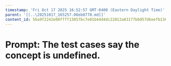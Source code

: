 ```yaml
---
timestamp: 'Fri Oct 17 2025 16:52:57 GMT-0400 (Eastern Daylight Time)'
parent: '[[..\20251017_165257.06eb8778.md]]'
content_id: 56a9f2242e00ffff13057bc7e01b44d4dc22012a83177bb057d6eefb136e2d39
---
```


# Prompt: The test cases say the concept is undefined.
